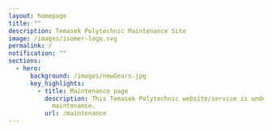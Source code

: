 ```yaml
---
layout: homepage
title: ""
description: Temasek Polytechnic Maintenance Site
image: /images/isomer-logo.svg
permalink: /
notification: ""
sections:
  - hero:
      background: /images/newGears.jpg
      key_highlights:
        - title: Maintenance page
          description: This Temasek Polytechnic website/service is undergoing system
            maintenance.
          url: /maintenance
---
```

